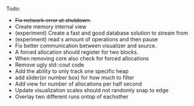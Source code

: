 Todo:

* ~~Fix network error at shutdown.~~
* Create memory internal view
* (experiment) Create a fast and good database solution to stream from
* (experiment) read x amount of operations and then pause
* Fix better communication between visualizer and source.
* A forced allocation should register for two blocks.
* When removing core also check for forced allocations
* Remove ugly std::cout code
* Add the ability to only track one specific heap
* add slider(or number box) for how much to filter
* Add view for number of allocations per half second
* Update visualization scales should not randomly snap to edge
* Overlay two different runs ontop of eachother

